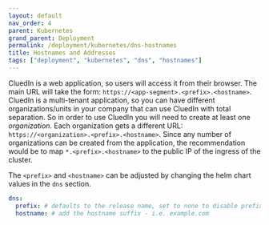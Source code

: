 ```yaml
---
layout: default
nav_order: 4
parent: Kubernetes
grand_parent: Deployment
permalink: /deployment/kubernetes/dns-hostnames
title: Hostnames and Addresses
tags: ["deployment", "kubernetes", "dns", "hostnames"]
---
```


CluedIn is a web application, so users will access it from their browser. The main URL will take the form: 
 `https://<app-segment>.<prefix>.<hostname>`. 
 CluedIn is a multi-tenant application, so you can have different organizations/units in your company that can use CluedIn with total separation. So in order to use CluedIn you will need to create at least one *organization*. Each organization gets a different URL: `https://<organization>.<prefix>.<hostname>`. Since any number of organizations can be created from the application, the recommendation would be to map `*.<prefix>.<hostname>` to the public IP of the ingress of the cluster.

The `<prefix>` and `<hostname>` can be adjusted by changing the helm chart values in the `dns` section.

```yaml
dns:
  prefix: # defaults to the release name, set to none to disable prefixes.
  hostname: # add the hostname suffix - i.e. example.com
```